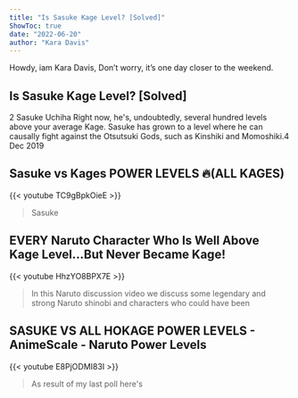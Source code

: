 ```yaml
---
title: "Is Sasuke Kage Level? [Solved]"
ShowToc: true 
date: "2022-06-20"
author: "Kara Davis" 
---
```


Howdy, iam Kara Davis, Don’t worry, it’s one day closer to the weekend.
## Is Sasuke Kage Level? [Solved]
 2 Sasuke Uchiha Right now, he's, undoubtedly, several hundred levels above your average Kage. Sasuke has grown to a level where he can causally fight against the Otsutsuki Gods, such as Kinshiki and Momoshiki.4 Dec 2019

## Sasuke vs Kages POWER LEVELS 🔥(ALL KAGES)
{{< youtube TC9gBpkOieE >}}
>Sasuke

## EVERY Naruto Character Who Is Well Above Kage Level...But Never Became Kage!
{{< youtube HhzYO8BPX7E >}}
>In this Naruto discussion video we discuss some legendary and strong Naruto shinobi and characters who could have been 

## SASUKE VS ALL HOKAGE POWER LEVELS - AnimeScale - Naruto Power Levels
{{< youtube E8PjODMI83I >}}
>As result of my last poll here's 

